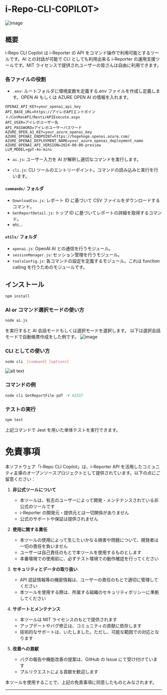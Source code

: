 # i-Repo-CLI-COPILOT>

![image](https://i.gyazo.com/6942fa80f8f5daa6d2839b844dd90cec.jpg)

## 概要

i-Repo CLI Copilot は i-Reporter の API をコマンド操作で利用可能とするツールです。AI との対話が可能で CLI としても利用出来る i-Reporter の運用支援ツールです。MIT ライセンスで提供されユーザーの皆さんは自由に利用できます。

### 各ファイルの役割

- `.env`: ルートフォルダに環境変数を定義する.env ファイルを作成し定義します。OPEN AI もしくは AZURE OPEN AI の情報を入れます。

```
OPENAI_API_KEY=your_openai_api_key
API_BASE_URL=https://アイレポAPIエンドポイント/ConMasAPI/Rests/APIExecute.aspx
API_USER=アイレポユーザー名
API_PASSWORD=アイレポユーザーパスワード
AZURE_OPEN_AI_KEY=your_azure_openai_key
AZURE_OPENAI_ENDPOINT=https://hogehoge.openai.azure.com/
AZURE_OPENAI_DEPLOYMENT_NAME=your_azure_openai_deployment_name
AZURE_OPENAI_API_VERSION=2024-00-00-preview
LLM_MODEL=gpt-4o-mini

```

- `ai.js`: ユーザー入力を AI が解釈し適切なコマンドを実行します。

- `cli.js`: CLI ツールのエントリーポイント。コマンドの読み込みと実行を行います。

#### `commands/` フォルダ

- `DownloadCsv.js`: レポート ID に基づいて CSV ファイルをダウンロードするコマンド。
- `GetReportDetail.js`: トップ ID に基づいてレポートの詳細を取得するコマンド。
- etc...

#### `utils/` フォルダ

- `openai.js`: OpenAI AI との通信を行うモジュール。
- `sessionManager.js`: セッション管理を行うモジュール。
- `toolsConfig.js`: 各コマンドの設定を定義するモジュール。これは function calling を行うためのモジュールです。

## インストール

```sh
npm install
```

### AI or コマンド選択モードの使い方

```sh
node ai.js
```

を実行すると AI 会話モードもしくは選択モードを選択します。
以下は選択会話モードで自動帳票作成をした例です。
![image](https://i.gyazo.com/8762469ed1af8a827b03de5f54f903ab.png)

### CLI としての使い方

```sh
node cli　[command] [options]
```

![alt text](https://i.gyazo.com/ab2d692d9ff1fb850622beb9a64aa3b2.png)

### コマンドの例

```js
node cli GetReportFile pdf -r 42337
```

### テストの実行

```sh
npm test
```

上記コマンドで Jest を用いた単体テストを実行できます。

# 免責事項

本ソフトウェア「i-Repo CLI Copilot」は、i-Reporter API を活用したコミュニティ主導のオープンソースプロジェクトとして提供されています。以下の点にご留意ください：

1. **非公式ツールについて**

   - 本ツールは、有志のユーザーによって開発・メンテナンスされている非公式のツールです
   - i-Reporter の開発元・提供元とは一切関係がありません
   - 公式のサポートや保証は提供されません

2. **使用に関する責任**

   - 本ツールの使用によって生じたいかなる損害や問題について、開発者は一切の責任を負いません
   - ユーザーは自己責任のもとで本ツールを使用するものとします
   - 本番環境での使用前に、必ずテスト環境での動作確認を行ってください

3. **セキュリティとデータの取り扱い**

   - API 認証情報等の機密情報は、ユーザーの責任のもとで適切に管理してください
   - 本ツールを使用する際は、所属する組織のセキュリティポリシーに準拠してください

4. **サポートとメンテナンス**

   - 本ツールは MIT ライセンスのもとで提供されます
   - アップデートやバグ修正は、コミュニティの貢献に依存します
   - 技術的なサポートは、いたしました。ただし、可能な範囲での対応となります

5. **改善への貢献**
   - バグの報告や機能改善の提案は、GitHub の Issue にて受け付けています
   - プルリクエストによる貢献を歓迎します

本ツールを使用することで、上記の免責事項に同意したものとみなされます。

---
